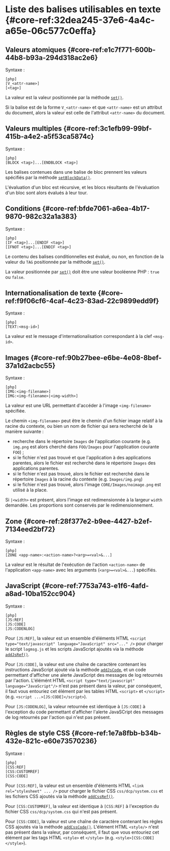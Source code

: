 # Liste des balises utilisables en texte {#core-ref:32dea245-37e6-4a4c-a65e-06c577c0effa}

## Valeurs atomiques {#core-ref:e1c7f771-600b-44b8-b93a-294d318ac2e6}

Syntaxe :

    [php]
    [V_<attr-name>]
    [<tag>]

La valeur est la valeur positionnée par la méthode [`set()`][set].

Si la balise est de la forme `V_<attr-name>` et que `<attr-name>` est un
attribut du document, alors la valeur est celle de l'attribut `<attr-name>` du
document.

## Valeurs multiples {#core-ref:3c1efb99-99bf-415b-a4e2-a5f53ca5874c}

Syntaxe :

    [php]
    [BLOCK <tag>]...[ENDBLOCK <tag>]

Les balises contenues dans une balise de bloc prennent les valeurs spécifiés
par la méthode [`setBlockData()`][setBlockData].

L'évaluation d'un bloc est récursive, et les blocs résultants de l'évaluation
d'un bloc sont alors évalués à leur tour.

## Conditions {#core-ref:bfde7061-a6ea-4b17-9870-982c32a1a383}

Syntaxe :

    [php]
    [IF <tag>]...[ENDIF <tag>]
    [IFNOT <tag>]...[ENDIF <tag>]

Le contenu des balises conditionnelles est évalué, ou non, en fonction de la
valeur du `TAG` positionnée par la méthode [`set()`][set].

La valeur positionnée par [`set()`][set] doit être une valeur booléenne PHP :
`true` ou `false`.

## Internationalisation de texte {#core-ref:f9f06cf6-4caf-4c23-83ad-22c9899edd9f}

Syntaxe :

    [php]
    [TEXT:<msg-id>]

La valeur est le message d'internationalisation correspondant à la clef
`<msg-id>`.

## Images {#core-ref:90b27bee-e6be-4e08-8bef-37a1d2acbc55}

Syntaxe :

    [php]
    [IMG:<img-filename>]
    [IMG:<img-filename>|<img-width>]

La valeur est une URL permettant d'accéder à l'image `<img-filename>`
spécifiée.

Le chemin `<img-filename>` peut être le chemin d'un fichier image relatif à la
racine du contexte, ou bien un nom de fichier qui sera recherché de la manière
suivante :

* recherche dans le répertoire `Images` de l'application courante (e.g.
  `img.png` est alors cherché dans `FOO/Images` pour l'application courante
  `FOO`) ;
* si le fichier n'est pas trouvé et que l'application à des applications
  parentes, alors le fichier est recherché dans le répertoire `Images` des
  applications parentes.
* si le fichier n'est pas trouvé, alors le fichier est recherché dans le
  répertoire `Images` à la racine du contexte (e.g. `Images/img.png`)
* si le fichier n'est pas trouvé, alors l'image `CORE/Images/noimage.png` est
  utilisé à la place.

Si `|<width>` est présent, alors l'image est redimensionnée à la largeur
`width` demandée. Les proportions sont conservés par le redimensionnement.

## Zone {#core-ref:28f377e2-b9ee-4427-b2ef-7134eed2bf72}

Syntaxe :

    [php]
    [ZONE <app-name>:<action-name>?<arg>=<val>&...]

La valeur est le résultat de l'exécution de l'action `<action-name>` de
l'application `<app-name>` avec les arguments (`<arg>=<val>&...`) spécifiés.

## JavaScript {#core-ref:7753a743-e1f6-4afd-a8ad-10ba152cc904}

Syntaxe :

    [php]
    [JS:REF]
    [JS:CODE]
    [JS:CODENLOG]

Pour `[JS:REF]`, la valeur est un ensemble d'éléments HTML
`<script type="text/javascript" language="JavaScript" src="..." />` pour
charger le script `logmsg.js` et les scripts JavaScript ajoutés via la méthode
[`addJsRef()`][addJsRef].

Pour `[JS:CODE]`, la valeur est une chaîne de caractère contenant les
instructions JavaScript ajouté via la méthode [`addJsCode`][addJsCode], et un
code permettant d'afficher une alerte JavaScript des messages de log retournés
par l'action. L'élémént HTML `<script type="text/javascript" language="JavaScript"/>`
n'est pas présent dans la valeur, par conséquent, il faut vous entouriez cet
élément par les tables HTML `<script>` et `</script>` (e.g.
`<script ...>[JS:CODE]</script>`).

Pour `[JS:CODENLOG]`, la valeur retournée est identique à `[JS:CODE]` à
l'exception du code permettant d'afficher l'alerte JavaSCript des messages de
log retournés par l'action qui n'est pas présent.

## Règles de style CSS {#core-ref:1e7a8fbb-b34b-432e-821c-e60e73570236}

Syntaxe :

    [php]
    [CSS:REF]
    [CSS:CUSTOMREF]
    [CSS:CODE]

Pour `[CSS:REF]`, la valeur est un ensemble d'éléments HTML
`<link rel="stylesheet" ... />` pour charger le fichier CSS
`css/dcp/system.css` et les fichiers CSS ajoutés via la méthode
[`addCssRef()`][addCssRef].

Pour `[CSS:CUSTOMREF]`, la valeur est identique à `[CSS:REF]` à l'exception du
fichier CSS `css/dcp/system.css` qui n'est pas présent.

Pour `[CSS:CODE]`, la valeur est une chaîne de caractère contenant les règles
CSS ajoutés via la méthode [`addCssCode()`][addCssCode]. L'élément HTML
`<style/>` n'est pas présent dans la valeur, par conséquent, il faut que vous
entouriez cet élément par les tags HTML `<style>` et `</style>`
(e.g. `<style>[CSS:CODE]</style>`).

<!-- links -->
[set]: #core-ref:812c30ed-11cb-4b59-84d2-ba10e4ab7e88
[setBlockData]: #core-ref:fb8a6d38-0bc7-469b-97d3-7cb8d6d3ea4b
[addJsRef]: #core-ref:b4b041aa-2649-498d-ace7-52131053c7db
[addJsCode]: #core-ref:49a8e28b-f286-45d7-b9e0-cc3591a8efde
[addCssRef]: #core-ref:4bba8a6b-8002-4c0a-8ac7-70d75b31b02b
[addCssCode]: #core-ref:5480ed21-5027-45c3-9efe-3897784b8865